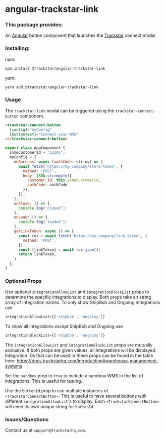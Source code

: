 # angular-trackstar-link

### This package provides:

An [Angular](https://angular.io/) button component that launches the [Trackstar](https://www.trackstarhq.com/) connect modal

### Installing:

_npm_:

```bash
npm install @trackstar/angular-trackstar-link
```

_yarn_:

```bash
yarn add @trackstar/angular-trackstar-link
```

### Usage

The `trackstar-link` modal can be triggered using the `trackstar-connect-button` component.

```html
<trackstar-connect-button
  [config]="myConfig"
  [buttonText]="Connect your WMS"
></trackstar-connect-button>
```

```jsx
export class AppComponent {
  someCustomerId = '12345';
  myConfig = {
    onSuccess: async (authCode: string) => {
      await fetch('https://my-company/store-token', {
        method: 'POST',
        body: JSON.stringify({
          customer_id: this.someCustomerId,
          authCode: authCode
        }),
      });
    },
    onClose: () => {
      console.log('closed');
    },
    onLoad: () => {
      console.log('loaded');
    },
    getLinkToken: async () => {
      const res = await fetch('https://my-company/link-token', {
        method: 'POST',
      });
      const {linkToken} = await res.json();
      return linkToken;
    }
  };
}
```

### Optional Props

Use optional `integrationAllowList` and `integrationBlockList` props to determine the specific integrations to display. Both props take an string array of integration names.
To only show ShipBob and Ongoing integrations use
```jsx
integrationAllowList={['shipbob', 'ongoing']}
```
To show all integrations *except* ShipBob and Ongoing use
```jsx
integrationBlockList={['shipbob', 'ongoing']}
```
The `integrationAllowList` and `integrationBlockList` props are mutually exclusive. If both props are given values, all integrations will be displayed.
Integration IDs that can be used in these props can be found in the table here: https://docs.trackstarhq.com/introduction#warehouse-management-systems

Set the `sandbox` prop to `true` to include a sandbox WMS in the list of integrations. This is useful for testing.

Use the `buttonId` prop to use multiple instances of `<TrackstarConnectButton>`. This is useful to have several buttons with different `integrationAllowList`'s to display. Each `<TrackstarConnectButton>` will need its own unique string for `buttonId`.

### Issues/Questions
Contact us at `support@trackstarhq.com`.
